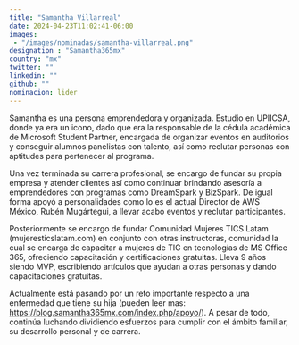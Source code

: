 ```yaml
---
title: "Samantha Villarreal"
date: 2024-04-23T11:02:41-06:00
images: 
 - "/images/nominadas/samantha-villarreal.png"
designation : "Samantha365mx"
country: "mx"
twitter: ""
linkedin: ""
github: ""
nominacion: lider
---
```


Samantha es una persona emprendedora y organizada. Estudio en UPIICSA, donde ya era un icono, dado que era la responsable de la cédula académica de Microsoft Student Partner, encargada de organizar eventos en auditorios y conseguir alumnos panelistas con talento, así como reclutar personas con aptitudes para pertenecer al programa.

Una vez terminada su carrera profesional, se encargo de fundar su propia empresa y atender clientes así como continuar brindando asesoría a emprendedores con programas como DreamSpark y BizSpark. De igual forma apoyó a personalidades como lo es el actual Director de AWS México, Rubén Mugártegui, a llevar acabo eventos y reclutar participantes. 

Posteriormente se encargo de fundar Comunidad Mujeres TICS Latam (mujeresticslatam.com) en conjunto con otras instructoras, comunidad la cual se encarga de capacitar a mujeres de TIC en tecnologías de MS Office 365, ofreciendo capacitación y certificaciones gratuitas. Lleva 9 años siendo MVP, escribiendo artículos que ayudan a otras personas y dando capacitaciones gratuitas.

Actualmente está pasando por un reto importante respecto a una enfermedad que tiene su hija (pueden leer mas: https://blog.samantha365mx.com/index.php/apoyo/). A pesar de todo, continúa luchando dividiendo esfuerzos para cumplir con el ámbito familiar, su desarrollo personal y de carrera.
